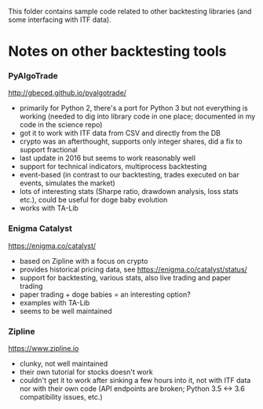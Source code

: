 This folder contains sample code related to other backtesting libraries (and some interfacing with ITF data).

# Notes on other backtesting tools

### PyAlgoTrade
http://gbeced.github.io/pyalgotrade/
- primarily for Python 2, there's a port for Python 3 but not everything is working (needed to dig into library code in one place; documented in my code in the science repo)
- got it to work with ITF data from CSV and directly from the DB
- crypto was an afterthought, supports only integer shares, did a fix to support fractional
- last update in 2016 but seems to work reasonably well
- support for technical indicators, multiprocess backtesting
- event-based (in contrast to our backtesting, trades executed on bar events, simulates the market)
- lots of interesting stats (Sharpe ratio, drawdown analysis, loss stats etc.), could be useful for doge baby evolution
- works with TA-Lib

### Enigma Catalyst
https://enigma.co/catalyst/
- based on Zipline with a focus on crypto
- provides historical pricing data, see https://enigma.co/catalyst/status/
- support for backtesting, various stats, also live trading and paper trading
- paper trading + doge babies = an interesting option?
- examples with TA-Lib
- seems to be well maintained

### Zipline
https://www.zipline.io
- clunky, not well maintained
- their own tutorial for stocks doesn't work
- couldn't get it to work after sinking a few hours into it, not with ITF data nor with their own code (API endpoints are broken; Python 3.5 <-> 3.6 compatibility issues, etc.)
